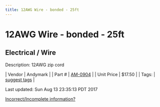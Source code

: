 ```yaml
---
title: 12AWG Wire - bonded - 25ft
---
```


# 12AWG Wire - bonded - 25ft
## Electrical / Wire
Description: 	12AWG zip cord 

| Vendor | Andymark | 
| Part # | [AM-0904](http://www.andymark.com/product-p/am-0904.htm) | 
| Unit Price | $17.50 | 
| Tags: | [suggest tags](https://docs.google.com/forms/d/e/1FAIpQLSeWyY8v3RgOty-MyWmh9U0iivNYN_molChYyS-0U-o-kOAv_g/viewform) | 

Last updated: Sun Aug 13 23:35:13 PDT 2017

 [Incorrect/Incomplete information?](https://docs.google.com/forms/d/e/1FAIpQLSeWyY8v3RgOty-MyWmh9U0iivNYN_molChYyS-0U-o-kOAv_g/viewform)